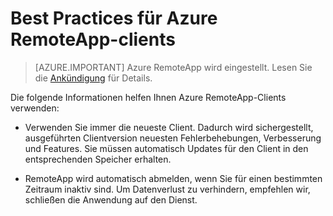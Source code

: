 
<properties
    pageTitle="Best Practices für Kunden Azure RemoteApp | Microsoft Azure"
    description="Erfahren Sie mehr über best Practices für die RemoteApp-Clients verwenden"
    services="remoteapp"
    documentationCenter=""
    authors="lizap"
    manager="mbaldwin" />

<tags
    ms.service="remoteapp"
    ms.workload="compute"
    ms.tgt_pltfrm="na"
    ms.devlang="na"
    ms.topic="article"
    ms.date="08/15/2016"
    ms.author="elizapo" />



# <a name="best-practices-for-azure-remoteapp-clients"></a>Best Practices für Azure RemoteApp-clients

> [AZURE.IMPORTANT]
> Azure RemoteApp wird eingestellt. Lesen Sie die [Ankündigung](https://go.microsoft.com/fwlink/?linkid=821148) für Details.

Die folgende Informationen helfen Ihnen Azure RemoteApp-Clients verwenden:

- Verwenden Sie immer die neueste Client. Dadurch wird sichergestellt, ausgeführten Clientversion neuesten Fehlerbehebungen, Verbesserung und Features. Sie müssen automatisch Updates für den Client in den entsprechenden Speicher erhalten.

- RemoteApp wird automatisch abmelden, wenn Sie für einen bestimmten Zeitraum inaktiv sind. Um Datenverlust zu verhindern, empfehlen wir, schließen die Anwendung auf den Dienst.
